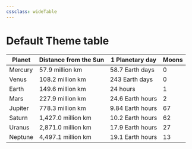 ```yaml
---
cssclass: wideTable
---
```


# Default Theme table

| Planet  | Distance from the Sun | 1 Planetary day  | Moons |
|---------|-----------------------|------------------|-------|
| Mercury | 57.9 million km       | 58.7 Earth days  | 0     |
| Venus   | 108.2 million km      | 243 Earth days   | 0     |
| Earth   | 149.6 million km      | 24 hours         | 1     |
| Mars    | 227.9 million km      | 24.6 Earth hours | 2     |
| Jupiter | 778.3 million km      | 9.84 Earth hours | 67    |
| Saturn  |1,427.0 million km| 10.2 Earth hours | 62    |
| Uranus  |2,871.0 million km| 17.9 Earth hours | 27    |
| Neptune | 4,497.1 million km    | 19.1 Earth hours | 13    |
